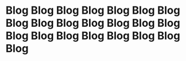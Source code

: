 # Blog Blog Blog Blog Blog Blog Blog Blog Blog Blog Blog Blog Blog Blog Blog Blog Blog Blog Blog Blog Blog Blog
